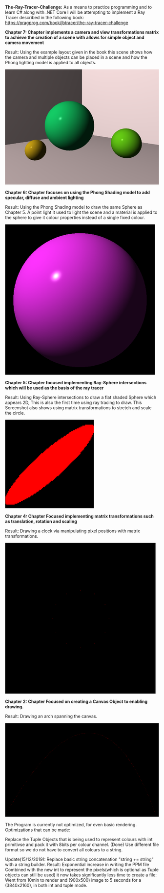 **The-Ray-Tracer-Challenge:**
As a means to practice programming and to learn C# along with .NET Core I will be attempting to implement a Ray Tracer described in the following book: https://pragprog.com/book/jbtracer/the-ray-tracer-challenge



**Chapter 7: Chapter implements a camera and view transformations matrix to achieve the creation of a scene with allows for simple object and camera movement**

Result: Using the example layout given in the book this scene shows how the camera and multiple objects can be placed in a scene and how the Phong lighting model is applied to all objects.

![Screenshot](Screenshots/firstScene.png)

**Chapter 6: Chapter focuses on using the Phong Shading model to add specular, diffuse and ambient lighting**

Result: Using the Phong Shading model to draw the same Sphere as Chapter 5. A point light it used to light the scene and a material is applied to the sphere to give it colour properties instead of a single fixed colour.

![Screenshot](Screenshots/phonglighting.png)



**Chapter 5: Chapter focused implementing Ray-Sphere intersections which will be used as the basis of the ray tracer**

Result: Using Ray-Sphere intersections to draw a flat shaded Sphere which appears 2D, This is also the first time using ray tracing to draw. This Screenshot also shows using matrix transformations to stretch and scale the circle.

![Screenshot](Screenshots/firstRayTrace.png)




**Chapter 4: Chapter Focused implementing matrix transformations such as translation, rotation and scaling**

Result: Drawing a clock via manipulating pixel positions with matrix transformations.

![Screenshot](Screenshots/pixelClock.png)




**Chapter 2: Chapter Focused on creating a Canvas Object to enabling drawing.**

Result: Drawing an arch spanning the canvas.

![Screenshot](Screenshots/CanvasArch.png)



The Program is currently not optimized, for even basic rendering.
Optimizations that can be made:

  Replace the Tuple Objects that is being used to represent colours with int primitivse and pack it with 8bits per colour channel. (Done)
  Use different file format so we do not have to convert all colours to a string.

  Update(15/12/2019): Replace basic string concatenation "string += string" with a string builder. Result: Exponential increase in writing the PPM file
  Combined with the new int to represent the pixels(which is optional as Tuple objects can still be used) it now takes significantly less time to create a file:
  Went from 10min to render and (900x500) image to 5 seconds for a (3840x2160), in both int and tuple mode.
